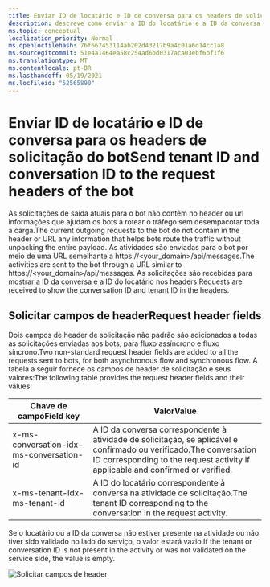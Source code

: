 ```yaml
---
title: Enviar ID de locatário e ID de conversa para os headers de solicitação do bot
description: descreve como enviar a ID do locatário e a ID da conversa para os headers de solicitação do bot.
ms.topic: conceptual
localization_priority: Normal
ms.openlocfilehash: 76f667453114ab202d43217b9a4c01a6d14cc1a8
ms.sourcegitcommit: 51e4a1464ea58c254ad6bd0317aca03ebf6bf1f6
ms.translationtype: MT
ms.contentlocale: pt-BR
ms.lasthandoff: 05/19/2021
ms.locfileid: "52565890"
---
```

# <a name="send-tenant-id-and-conversation-id-to-the-request-headers-of-the-bot"></a><span data-ttu-id="21ca2-103">Enviar ID de locatário e ID de conversa para os headers de solicitação do bot</span><span class="sxs-lookup"><span data-stu-id="21ca2-103">Send tenant ID and conversation ID to the request headers of the bot</span></span>

<span data-ttu-id="21ca2-104">As solicitações de saída atuais para o bot não contêm no header ou url informações que ajudam os bots a rotear o tráfego sem desempacotar toda a carga.</span><span class="sxs-lookup"><span data-stu-id="21ca2-104">The current outgoing requests to the bot do not contain in the header or URL any information that helps bots route the traffic without unpacking the entire payload.</span></span> <span data-ttu-id="21ca2-105">As atividades são enviadas para o bot por meio de uma URL semelhante a https://<your_domain>/api/messages.</span><span class="sxs-lookup"><span data-stu-id="21ca2-105">The activities are sent to the bot through a URL similar to https://<your_domain>/api/messages.</span></span> <span data-ttu-id="21ca2-106">As solicitações são recebidas para mostrar a ID da conversa e a ID do locatário nos headers.</span><span class="sxs-lookup"><span data-stu-id="21ca2-106">Requests are received to show the conversation ID and tenant ID in the headers.</span></span>

## <a name="request-header-fields"></a><span data-ttu-id="21ca2-107">Solicitar campos de header</span><span class="sxs-lookup"><span data-stu-id="21ca2-107">Request header fields</span></span>

<span data-ttu-id="21ca2-108">Dois campos de header de solicitação não padrão são adicionados a todas as solicitações enviadas aos bots, para fluxo assíncrono e fluxo síncrono.</span><span class="sxs-lookup"><span data-stu-id="21ca2-108">Two non-standard request header fields are added to all the requests sent to bots, for both asynchronous flow and synchronous flow.</span></span> <span data-ttu-id="21ca2-109">A tabela a seguir fornece os campos de header de solicitação e seus valores:</span><span class="sxs-lookup"><span data-stu-id="21ca2-109">The following table provides the request header fields and their values:</span></span>

| <span data-ttu-id="21ca2-110">Chave de campo</span><span class="sxs-lookup"><span data-stu-id="21ca2-110">Field key</span></span> | <span data-ttu-id="21ca2-111">Valor</span><span class="sxs-lookup"><span data-stu-id="21ca2-111">Value</span></span> |
|----------------|-----------------|
| <span data-ttu-id="21ca2-112">x-ms-conversation-id</span><span class="sxs-lookup"><span data-stu-id="21ca2-112">x-ms-conversation-id</span></span> | <span data-ttu-id="21ca2-113">A ID da conversa correspondente à atividade de solicitação, se aplicável e confirmado ou verificado.</span><span class="sxs-lookup"><span data-stu-id="21ca2-113">The conversation ID corresponding to the request activity if applicable and confirmed or verified.</span></span> |
| <span data-ttu-id="21ca2-114">x-ms-tenant-id</span><span class="sxs-lookup"><span data-stu-id="21ca2-114">x-ms-tenant-id</span></span> | <span data-ttu-id="21ca2-115">A ID do locatário correspondente à conversa na atividade de solicitação.</span><span class="sxs-lookup"><span data-stu-id="21ca2-115">The tenant ID corresponding to the conversation in the request activity.</span></span> |

<span data-ttu-id="21ca2-116">Se o locatário ou a ID da conversa não estiver presente na atividade ou não tiver sido validado no lado do serviço, o valor estará vazio.</span><span class="sxs-lookup"><span data-stu-id="21ca2-116">If the tenant or conversation ID is not present in the activity or was not validated on the service side, the value is empty.</span></span>

![Solicitar campos de header](~/assets/images/bots/requestheaderfields.png)
